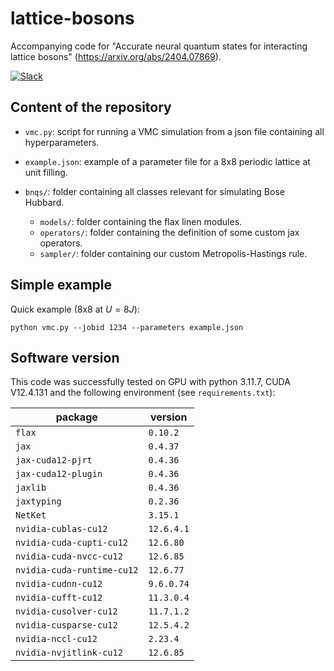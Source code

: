 # lattice-bosons
Accompanying code for "Accurate neural quantum states for interacting lattice bosons" (https://arxiv.org/abs/2404.07869).

[![Slack](https://img.shields.io/badge/slack-chat-green.svg)](https://join.slack.com/t/mlquantum/shared_invite/zt-19wibmfdv-LLRI6i43wrLev6oQX0OfOw)


## Content of the repository

- `vmc.py`: script for running a VMC simulation from a json file containing all hyperparameters.
- `example.json`: example of a parameter file for a 8x8 periodic lattice at unit filling.

- `bnqs/`: folder containing all classes relevant for simulating Bose Hubbard.
    - `models/`: folder containing the flax linen modules.
    - `operators/`: folder containing the definition of some custom jax operators.
    - `sampler/`: folder containing our custom Metropolis-Hastings rule.

## Simple example

Quick example (8x8 at $U=8J$):

`python vmc.py --jobid 1234 --parameters example.json`

## Software version

This code was successfully tested on GPU with python 3.11.7, CUDA V12.4.131 and the following environment (see `requirements.txt`):

| package | version |
| --- | --- |
| `flax` | `0.10.2` |
| `jax` | `0.4.37` |
| `jax-cuda12-pjrt` | `0.4.36` |
| `jax-cuda12-plugin` | `0.4.36` |
| `jaxlib` | `0.4.36` |
| `jaxtyping` | `0.2.36` |
| `NetKet` | `3.15.1` |
| `nvidia-cublas-cu12` | `12.6.4.1` |
| `nvidia-cuda-cupti-cu12` | `12.6.80` |
| `nvidia-cuda-nvcc-cu12` | `12.6.85` |
| `nvidia-cuda-runtime-cu12` | `12.6.77` |
| `nvidia-cudnn-cu12` | `9.6.0.74` |
| `nvidia-cufft-cu12` | `11.3.0.4` |
| `nvidia-cusolver-cu12` | `11.7.1.2` |
| `nvidia-cusparse-cu12` | `12.5.4.2` |
| `nvidia-nccl-cu12` | `2.23.4` |
| `nvidia-nvjitlink-cu12` | `12.6.85` |
